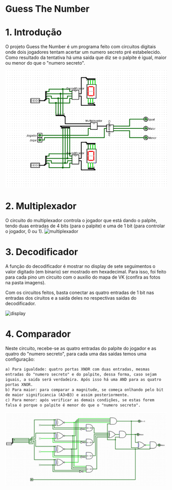 # Guess The Number 

# 1. Introdução
  O projeto Guess the Number é um programa feito com circuitos digitais onde dois jogadores tentam acertar um numero secreto pré estabelecido. Como resultado da tentativa há uma saida que diz se o palpite é igual, maior ou menor do que o "numero secreto".
  
![main](images/main.png)

# 2. Multiplexador
  O circuito do multiplexador controla o jogador que está dando o palpite, tendo duas entradas de 4 bits (para o palpite) e uma de 1 bit (para controlar o jogador, 0 ou 1).
![multiplexador]()

# 3. Decodificador
  A função do decodificador é mostrar no display de sete seguimentos o valor digitado (em binario) ser mostrado em hexadecimal. Para isso, foi feito para cada pino um circuito com o auxilio do mapa de VK (confira as fotos na pasta imagens).

  Com os circuitos feitos, basta conectar as quatro entradas de 1 bit nas entradas dos ciruitos e a saida deles no respectivas saidas do decodificador.
  
![display](images/dispplay.png)

# 4. Comparador
  Neste circuito, recebe-se as quatro entradas do palpite do jogador e as quatro do "numero secreto", para cada uma das saidas temos uma configuração:
  
    a) Para igualdade: quatro portas XNOR com duas entradas, mesmas entradas do "numero secreto" e do palpite, dessa forma, caso sejam iguais, a saida será verdadeira. Após isso há uma AND para as quatro portas XNOR.
    b) Para maior: para comparar a magnitude, se começa onlhando pelo bit de maior significancia (A3>B3) e assim posteriormente.
    c) Para menor: após verificar as demais condições, se estas forem falsa é porque o palpite é menor do que o "numero secreto".

  ![comparador](images/comparador.png)
